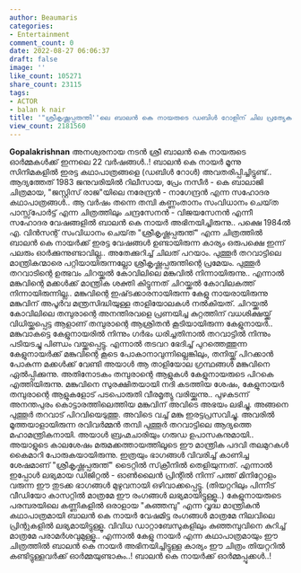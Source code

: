 ```yaml
---
author: Beaumaris
categories:
- Entertainment
comment_count: 0
date: 2022-08-27 06:06:37
draft: false
image: ''
like_count: 105271
share_count: 23115
tags:
- ACTOR
- balan k nair
title: '"ശ്രീകൃഷ്ണപ്പരുന്തി''ലെ ബാലൻ കെ നായരുടെ ഡബിൾ റോളിന്‌ ചില പ്രത്യേകതകളുണ്ട്'
view_count: 2181560
---
```


**Gopalakrishnan** അനശ്വരനായ നടൻ ശ്രീ ബാലൻ കെ നായരുടെ ഓർമ്മകൾക്ക് ഇന്നലെ 22 വർഷങ്ങൾ..! ബാലൻ കെ നായർ മൂന്നു സിനിമകളിൽ ഇരട്ട കഥാപാത്രങ്ങളെ (ഡബിൾ റോൾ) അവതരിപ്പിച്ചിട്ടുണ്ട്.. ആദ്യത്തേത് 1983 ജനുവരിയിൽ റിലീസായ, പ്രേം നസീർ - കെ ബാലാജി ചിത്രമായ, "ജസ്റ്റിസ് രാജ"യിലെ നരേന്ദ്രൻ - നാഗേന്ദ്രൻ എന്ന സഹോദര കഥാപാത്രങ്ങൾ.. ആ വർഷം തന്നെ തമ്പി കണ്ണംതാനം സംവിധാനം ചെയ്‌ത പാസ്സ്‌പോർട്ട് എന്ന ചിത്രത്തിലും ചന്ദ്രസേനൻ - വിജയസേനൻ എന്നീ സഹോദര വേഷങ്ങളിൽ ബാലൻ കെ നായർ അഭിനയിച്ചിരുന്നു.. പക്ഷെ 1984ൽ എ. വിൻസന്റ് സംവിധാനം ചെയ്‌ത "ശ്രീകൃഷ്ണപ്പരുന്ത്" എന്ന ചിത്രത്തിൽ ബാലൻ കെ നായർക്ക് ഇരട്ട വേഷങ്ങൾ ഉണ്ടായിരുന്ന കാര്യം ഒരുപക്ഷെ ഇന്ന് പലരും ഓർക്കുന്നുണ്ടാവില്ല.. അതേക്കുറിച്ച് ചിലത് പറയാം. പുത്തൂർ തറവാട്ടിലെ മാന്ത്രികന്മാരെ പറ്റിയായിരുന്നല്ലോ ശ്രീകൃഷ്ണപ്പരുന്തിന്റെ പ്രമേയം. പുത്തൂർ തറവാടിന്റെ ഉത്ഭവം ചിറയ്ക്കൽ കോവിലിലെ മങ്കുവിൽ നിന്നായിരുന്നു.. എന്നാൽ മങ്കുവിന്റെ മക്കൾക്ക് മാന്ത്രിക ശക്തി കിട്ടുന്നത് ചിറയ്ക്കൽ കോവിലകത്ത് നിന്നായിരുന്നില്ല.. മങ്കുവിന്റെ ഇഷ്‌ടക്കാരനായിരുന്ന കേളു നായരായിരുന്നു മങ്കുവിന് അപൂർവ മന്ത്രസിദ്ധിയുള്ള താളിയോലകൾ നൽകിയത്. ചിറയ്ക്കൽ കോവിലിലെ തമ്പുരാന്റെ അനന്തിരവളെ പ്രണയിച്ച കുറ്റത്തിന് വധശിക്ഷയ്ക്ക് വിധിയ്ക്കപ്പെട്ട ആളാണ് തമ്പുരാന്റെ ആശ്രിതൻ കൂടിയായിരുന്ന കേളുനായർ.. മങ്കുവാകട്ടെ കേളുനായരിൽ നിന്നും ഗർഭം ധരിച്ചതിനാൽ തറവാട്ടിൽ നിന്നും പടിയടച്ചു പിണ്ഡം വയ്ക്കപ്പെട്ടു. എന്നാൽ തടവറ ഭേദിച്ച് പുറത്തെത്തുന്ന കേളുനായർക്ക് മങ്കുവിന്റെ കൂടെ പോകാനാവുന്നില്ലെങ്കിലും, തനിയ്ക്ക് പിറക്കാൻ പോകുന്ന മക്കൾക്ക് വേണ്ടി അയാൾ ആ താളിയോല ഗ്രന്ഥങ്ങൾ മങ്കുവിനെ ഏൽപ്പിക്കുന്നു. അതിനോടകം തമ്പുരാന്റെ ആളുകൾ കേളുനായരുടെ പിറകെ എത്തിയിരുന്നു. മങ്കുവിനെ സുരക്ഷിതയായി നദി കടത്തിയ ശേഷം, കേളുനായർ തമ്പുരാന്റെ ആളുകളോട് പടപൊരുതി വീരമൃത്യു വരിയ്ക്കുന്നു.. പുഴകടന്ന് അനന്തപുരം കൊട്ടാരത്തിലെത്തിയ മങ്കുവിന് അവിടെ അഭയം ലഭിച്ചു. അങ്ങനെ പുത്തൂർ തറവാട് പിറവിയെടുത്തു. അവിടെ വച്ച് മങ്കു ഇരട്ടപ്രസവിച്ചു. അവരിൽ മൂത്തയാളായിരുന്ന രവിവർമ്മൻ തമ്പി പുത്തൂർ തറവാട്ടിലെ ആദ്യത്തെ മഹാമന്ത്രികനായി. അയാൾ ബ്രഹ്മചാരിയും ഗരുഡ ഉപാസകനുമായി.. അയാളുടെ കാലശേഷം മരുമക്കത്തായത്തിലൂടെ ഈ മാന്ത്രിക പദവി തലമുറകൾ കൈമാറി പോരുകയായിരുന്നു. ഇത്രയും ഭാഗങ്ങൾ വിവരിച്ച് കാണിച്ച ശേഷമാണ് "ശ്രീകൃഷ്ണപ്പരുന്ത്" ടൈറ്റിൽ സ്‌ക്രീനിൽ തെളിയുന്നത്. എന്നാൽ ഇപ്പോൾ ലഭ്യമായ ഡിജിറ്റൽ - ഓൺലൈൻ പ്രിന്റിൽ നിന്ന് പത്ത് മിനിറ്റോളം വരുന്ന ഈ തുടക്ക ഭാഗങ്ങൾ മുഴുവനായി ഒഴിവാക്കപ്പെട്ടു. (തിയറ്ററിലും പിന്നീട് വീഡിയോ കാസറ്റിൽ മാത്രമേ ഈ രംഗങ്ങൾ ലഭ്യമായിട്ടുള്ളൂ..) കേളുനായരുടെ പരമ്പരയിലെ കണ്ണികളിൽ ഒരാളായ "കുഞ്ഞമ്പു" എന്ന വൃദ്ധ മാന്ത്രികൻ കഥാപാത്രമായി ബാലൻ കെ നായർ വേഷമിട്ട രംഗങ്ങൾ മാത്രമേ നിലവിലെ പ്രിന്റുകളിൽ ലഭ്യമായിട്ടുള്ളൂ. വിവിധ ഡാറ്റാബേസുകളിലും കുഞ്ഞമ്പുവിനെ കുറിച്ച് മാത്രമേ പരാമർശവുമുള്ളൂ.. എന്നാൽ കേളു നായർ എന്ന കഥാപാത്രമായും ഈ ചിത്രത്തിൽ ബാലൻ കെ നായർ അഭിനയിച്ചിട്ടുള്ള കാര്യം ഈ ചിത്രം തിയറ്ററിൽ കണ്ടിട്ടുള്ളവർക്ക് ഓർമ്മയുണ്ടാകും..! ബാലൻ കെ നായർക്ക് ഓർമ്മപ്പൂക്കൾ..!